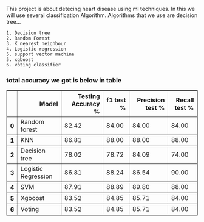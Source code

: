 

This project is about detecing heart disease using ml techniques.
In this we will use several classification Algorithm.
Algorithms that we use are decision tree...

	1. Decision tree
	2. Random Forest
	3. K nearest neighbour
	4. Logistic regression
	5. support vector machine
	5. xgboost
	6. voting classifier
<h3>total accuracy we got is below in table</h3>

<table border="1" class="dataframe">
  <thead>
    <tr style="text-align: right;">
      <th></th>
      <th>Model</th>
      <th>Testing Accuracy %</th>
      <th>f1 test %</th>
      <th>Precision test %</th>
      <th>Recall test %</th>
    </tr>
  </thead>
  <tbody>
    <tr>
      <th>0</th>
      <td>Random forest</td>
      <td>82.42</td>
      <td>84.00</td>
      <td>84.00</td>
      <td>84.00</td>
    </tr>
    <tr>
      <th>1</th>
      <td>KNN</td>
      <td>86.81</td>
      <td>88.00</td>
      <td>88.00</td>
      <td>88.00</td>
    </tr>
    <tr>
      <th>2</th>
      <td>Decision tree</td>
      <td>78.02</td>
      <td>78.72</td>
      <td>84.09</td>
      <td>74.00</td>
    </tr>
    <tr>
      <th>3</th>
      <td>Logistic Regression</td>
      <td>86.81</td>
      <td>88.24</td>
      <td>86.54</td>
      <td>90.00</td>
    </tr>
    <tr>
      <th>4</th>
      <td>SVM</td>
      <td>87.91</td>
      <td>88.89</td>
      <td>89.80</td>
      <td>88.00</td>
    </tr>
    <tr>
      <th>5</th>
      <td>Xgboost</td>
      <td>83.52</td>
      <td>84.85</td>
      <td>85.71</td>
      <td>84.00</td>
    </tr>
    <tr>
      <th>6</th>
      <td>Voting</td>
      <td>83.52</td>
      <td>84.85</td>
      <td>85.71</td>
      <td>84.00</td>
    </tr>
  </tbody>
</table>
